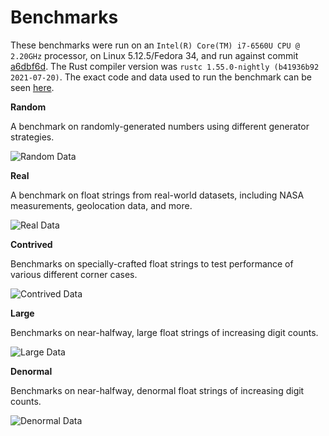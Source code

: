 # Benchmarks

These benchmarks were run on an `Intel(R) Core(TM) i7-6560U CPU @ 2.20GHz` processor, on Linux 5.12.5/Fedora 34, and run against commit [a6dbf6d](https://github.com/Alexhuszagh/rust-lexical-experimental/commit/a6dbf6d6639758989f24d6750ee9711d29c9f6bd). The Rust compiler version was `rustc 1.55.0-nightly (b41936b92 2021-07-20)`. The exact code and data used to run the benchmark can be seen [here](https://github.com/Alexhuszagh/rust-lexical/tree/master/lexical-benchmark/parse-float).

**Random**

A benchmark on randomly-generated numbers using different generator strategies.

![Random Data](https://raw.githubusercontent.com/Alexhuszagh/rust-lexical/master/lexical-parse-float/assets/random.svg)

**Real**

A benchmark on float strings from real-world datasets, including NASA measurements, geolocation data, and more.

![Real Data](https://raw.githubusercontent.com/Alexhuszagh/rust-lexical/master/lexical-parse-float/assets/real.svg)

**Contrived**

Benchmarks on specially-crafted float strings to test performance of various different corner cases.

![Contrived Data](https://raw.githubusercontent.com/Alexhuszagh/rust-lexical/master/lexical-parse-float/assets/contrived.svg)

**Large**

Benchmarks on near-halfway, large float strings of increasing digit counts.

![Large Data](https://raw.githubusercontent.com/Alexhuszagh/rust-lexical/master/lexical-parse-float/assets/large.svg)

**Denormal**

Benchmarks on near-halfway, denormal float strings of increasing digit counts.

![Denormal Data](https://raw.githubusercontent.com/Alexhuszagh/rust-lexical/master/lexical-parse-float/assets/denormal.svg)
